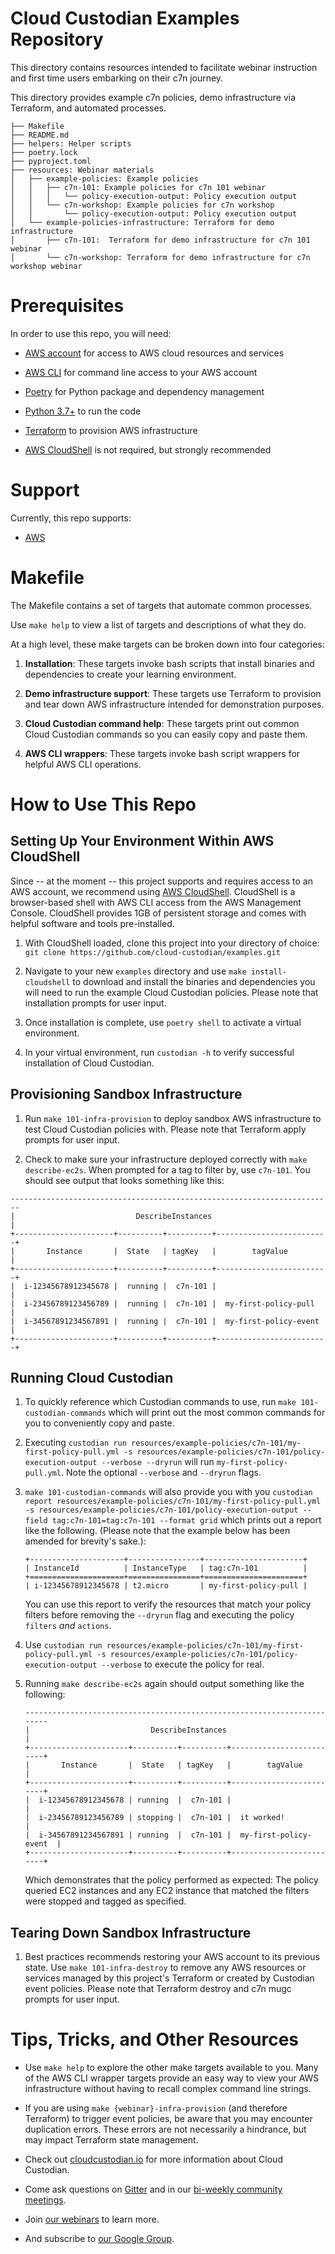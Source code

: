 # Cloud Custodian Examples Repository 

This directory contains resources intended to facilitate webinar instruction and first time users embarking on their c7n journey.

This directory provides example c7n policies, demo infrastructure via Terraform, and automated processes.  

```
├── Makefile
├── README.md
├── helpers: Helper scripts
├── poetry.lock
├── pyproject.toml
├── resources: Webinar materials
│   ├── example-policies: Example policies
│   │   ├── c7n-101: Example policies for c7n 101 webinar
│   │   │   └── policy-execution-output: Policy execution output
│   │   └── c7n-workshop: Example policies for c7n workshop
│   │       └── policy-execution-output: Policy execution output
│   └── example-policies-infrastructure: Terraform for demo infrastructure
│       ├── c7n-101:  Terraform for demo infrastructure for c7n 101 webinar
│       └── c7n-workshop: Terraform for demo infrastructure for c7n workshop webinar
```

# Prerequisites

In order to use this repo, you will need:
* [AWS account](https://aws.amazon.com/) for access to AWS cloud resources and services

* [AWS CLI](https://aws.amazon.com/cli/) for command line access to your AWS account

* [Poetry](https://python-poetry.org/) for Python package and dependency management

* [Python 3.7+](https://www.python.org/) to run the code

* [Terraform](https://www.terraform.io/) to provision AWS infrastructure

* [AWS CloudShell](https://aws.amazon.com/cloudshell/) is not required, but strongly recommended

# Support

Currently, this repo supports:

* [AWS](https://aws.amazon.com/)

# Makefile

The Makefile contains a set of targets that automate common processes.

Use `make help` to view a list of targets and descriptions of what they do.

At a high level, these make targets can be broken down into four categories:

1. **Installation**: These targets invoke bash scripts that install binaries and dependencies to create your learning environment.

2. **Demo infrastructure support**: These targets use Terraform to provision and tear down AWS infrastructure intended for demonstration purposes.

3. **Cloud Custodian command help**: These targets print out common Cloud Custodian commands so you can easily copy and paste them.

4. **AWS CLI wrappers**: These targets invoke bash script wrappers for helpful AWS CLI operations.

# How to Use This Repo

## Setting Up Your Environment Within AWS CloudShell

Since -- at the moment -- this project supports and requires access to an AWS account, we recommend using [AWS CloudShell](https://aws.amazon.com/cloudshell/). CloudShell is a browser-based shell with AWS CLI access from the AWS Management Console. CloudShell provides 1GB of persistent storage and comes with helpful software and tools pre-installed.

1. With CloudShell loaded, clone this project into your directory of choice: `git clone https://github.com/cloud-custodian/examples.git`

2. Navigate to your new `examples` directory and use `make install-cloudshell` to download and install the binaries and dependencies you will need to run the example Cloud Custodian policies. Please note that installation prompts for user input.

3. Once installation is complete, use `poetry shell` to activate a virtual environment.

4. In your virtual environment, run `custodian -h` to verify successful installation of Cloud Custodian.

## Provisioning Sandbox Infrastructure

1. Run `make 101-infra-provision` to deploy sandbox AWS infrastructure to test Cloud Custodian policies with. Please note that Terraform apply prompts for user input.

2. Check to make sure your infrastructure deployed correctly with `make describe-ec2s`. When prompted for a tag to filter by, use `c7n-101`. You should see output that looks something like this:

```
------------------------------------------------------------------------
|                           DescribeInstances                          |
+----------------------+----------+----------+-------------------------+
|       Instance       |  State   | tagKey   |        tagValue         |
+----------------------+----------+----------+-------------------------+
|  i-12345678912345678 |  running |  c7n-101 |                         |
|  i-23456789123456789 |  running |  c7n-101 |  my-first-policy-pull   |
|  i-34567891234567891 |  running |  c7n-101 |  my-first-policy-event  |
+----------------------+----------+----------+-------------------------+
```

## Running Cloud Custodian

1. To quickly reference which Custodian commands to use, run `make 101-custodian-commands` which will print out the most common commands for you to conveniently copy and paste.

2. Executing `custodian run resources/example-policies/c7n-101/my-first-policy-pull.yml -s resources/example-policies/c7n-101/policy-execution-output --verbose --dryrun` will run `my-first-policy-pull.yml`. Note the optional `--verbose` and `--dryrun` flags.

3. `make 101-custodian-commands` will also provide you with you `custodian report resources/example-policies/c7n-101/my-first-policy-pull.yml -s resources/example-policies/c7n-101/policy-execution-output --field tag:c7n-101=tag:c7n-101 --format grid` which prints out a report like the following. (Please note that the example below has been amended for brevity's sake.):

    ```
    +---------------------+----------------+----------------------+
    | InstanceId          | InstanceType   | tag:c7n-101          |
    +=====================+================+======================+
    | i-12345678912345678 | t2.micro       | my-first-policy-pull |
    ```
    You can use this report to verify the resources that match your policy filters before removing the `--dryrun` flag and executing the policy `filters` _and_ `actions`.

4. Use `custodian run resources/example-policies/c7n-101/my-first-policy-pull.yml -s resources/example-policies/c7n-101/policy-execution-output --verbose` to execute the policy for real.

5. Running `make describe-ec2s` again should output something like the following:

    ```
    ------------------------------------------------------------------------
    |                           DescribeInstances                          |
    +----------------------+----------+----------+-------------------------+
    |       Instance       |  State   | tagKey   |        tagValue         |
    +----------------------+----------+----------+-------------------------+
    |  i-12345678912345678 | running  |  c7n-101 |                         |
    |  i-23456789123456789 | stopping |  c7n-101 |  it worked!             |
    |  i-34567891234567891 | running  |  c7n-101 |  my-first-policy-event  |
    +----------------------+----------+----------+-------------------------+
    ```
    
    
    Which demonstrates that the policy performed as expected: The policy queried EC2 instances and any EC2 instance that matched the filters were stopped and tagged as specified.

## Tearing Down Sandbox Infrastructure

1. Best practices recommends restoring your AWS account to its previous state. Use `make 101-infra-destroy` to remove any AWS resources or services managed by this project's Terraform or created by Custodian event policies. Please note that Terraform destroy and c7n mugc prompts for user input.

# Tips, Tricks, and Other Resources

* Use `make help` to explore the other make targets available to you. Many of the AWS CLI wrapper targets provide an easy way to view your AWS infrastructure without having to recall complex command line strings.

* If you are using `make {webinar}-infra-provision` (and therefore Terraform) to trigger event policies, be aware that you may encounter duplication errors. These errors are not necessarily a hindrance, but may impact Terraform state management.  

* Check out [cloudcustodian.io](https://cloudcustodian.io/) for more information about Cloud Custodian.

* Come ask questions on [Gitter](gitter.im/cloud-custodian) and in our [bi-weekly community meetings](https://www.youtube.com/playlist?list=PLJ2Un8H_N5uBeAAWK95SnWvm_AuNJ8q2x).

* Join [our webinars](https://app.livestorm.co/stacklet-io) to learn more.

* And subscribe to [our Google Group](https://groups.google.com/g/cloud-custodian?pli=1).
